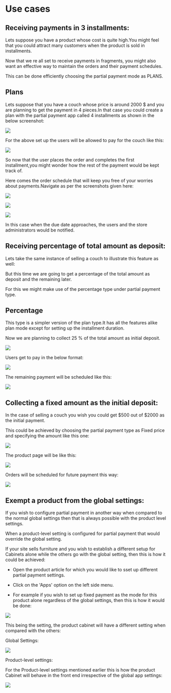 # Use cases

## Receiving payments in 3 installments:


Lets suppose you have a product whose cost is quite high.You might feel that you could attract many customers when the product is sold in installments.

Now that we re all set to receive payments in fragments, you might also want an effective way to maintain the orders and their payment schedules.

This can be done efficiently choosing the partial payment mode as PLANS.

## Plans

Lets suppose that you have a couch whose price is around 2000 $ and you are planning to get the payment in 4 pieces.In that case you could create a plan with the partial payment app called 4 installments as shown in the below screenshot:

![](./assets/images/app_partialpaymentusecase1.png)

For the above set up the users will be allowed to pay for the couch like this:

![](./assets/images/app_partialpaymentusecase1front.png)

So now that the user places the order and completes the first installment,you might wonder how the rest of the payment would be kept track of.

Here comes the order schedule that will keep you free of your worries about payments.Navigate as per the screenshots given here:

![](./assets/images/app_partialpaymentusecase1order1.png)

![](./assets/images/app_partialpaymentusecase1order2.png)

![](./assets/images/app_partialpaymentusecase1order3.png)

In this case when the due date approaches, the users and the store administrators would be notified.

## Receiving percentage of total amount as deposit:

Lets take the same instance of selling a couch to illustrate this feature as well:

But this time we are going to get a percentage of the total amount as deposit and the remaining later.

For this we might make use of the percentage type under partial payment type.

## Percentage

This  type is a simpler version of the plan type.It has all the features alike plan mode except for setting up the installment duration.

Now we are planning to collect 25 % of the total amount as initial deposit.

![](./assets/images/app_partialpaymentusecase2.png)

Users get to pay in the below format:

![](./assets/images/app_partialpaymentusecase2front.png)

The remaining payment will be scheduled like this:

![](./assets/images/app_partialpaymentusecase2order.png)

## Collecting a fixed amount as the initial deposit:

In the case of selling a couch you wish you could get $500 out of $2000 as the initial payment.

This could be achieved by choosing the partial payment type as Fixed price and specifying the amount  like this one:

![](./assets/images/app_partialpaymentusecase3.png)

The product page will be like this:

![](./assets/images/app_partialpaymentusecase3front.png)

Orders will be scheduled for future payment this way:

![](./assets/images/app_partialpaymentusecase3order.png)

## Exempt a product from the global settings:

If you wish to configure partial payment in another way when compared to the normal global settings then that is always possible with the product level settings.

When a product-level setting is configured for partial payment that would override the global setting.

If your site sells furniture and you wish to establish a different setup for Cabinets alone while the others go with the global setting, then this is how it could be achieved:

* Open the product article for which you would like to sset up different partial payment settings.

* Click on the 'Apps' option on the left side menu.

* For example if you wish to set up fixed payment as the mode for this product alone regardless of the global settings, then this is how it would be done:

![](./assets/images/app_partialpaymentusecase4product.png)

This being the  setting, the product cabinet will have a different setting when compared with the others:

Global Settings:

![](./assets/images/app_partialpaymentusecase4global.png)

Product-level settings:

For the Product-level settings mentioned earlier this is how the product Cabinet will behave in the front end irrespective of the global app settings:

![](./assets/images/app_partialpaymentusecase4productfront.png)
